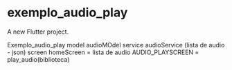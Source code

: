 # exemplo_audio_play

A new Flutter project.
 

 Exemplo_audio_play
    model
        audioMOdel
    service
        audioService (lista de audio - json)
    screen
        homeScreen = lista de audio
        AUDIO_PLAYSCREEN = play_audio(biblioteca)
